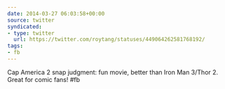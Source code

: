 ```yaml
---
date: 2014-03-27 06:03:58+00:00
source: twitter
syndicated:
- type: twitter
  url: https://twitter.com/roytang/statuses/449064262581768192/
tags:
- fb
---
```


Cap America 2 snap judgment: fun movie, better than Iron Man 3/Thor 2. Great for comic fans! #fb
